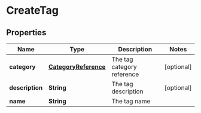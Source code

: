 
# CreateTag

## Properties
Name | Type | Description | Notes
------------ | ------------- | ------------- | -------------
**category** | [**CategoryReference**](CategoryReference.md) | The tag category reference |  [optional]
**description** | **String** | The tag description |  [optional]
**name** | **String** | The tag name | 



